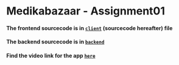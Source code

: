 # Medikabazaar - Assignment01


#### The frontend sourcecode is in [`client`](https://github.com/EricLiclair/assignment-medikabazaar/blob/main/assignment02/mindifference/mindifference.cpp) (sourcecode hereafter) file

#### The backend sourcecode is in [`backend`](https://github.com/EricLiclair/assignment-medikabazaar/blob/main/assignment02/gen_test.py)

#### Find the video link for the app [`here`](https://github.com/EricLiclair/assignment-medikabazaar/blob/main/assignment02/gen_test.py)




